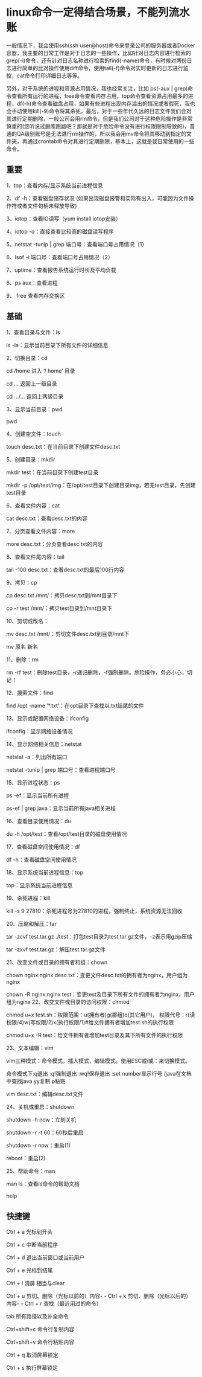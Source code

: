 # linux命令一定得结合场景，不能列流水账

一般情况下，我会使用ssh(ssh user@host)命令来登录公司的服务器或者Docker容器，我主要的日常工作是对于日志的一些操作，比如针对日志内容进行检索的grep(-i)命令，还有针对日志名称进行检索的find(-name)命令，有时候对两份日志进行简单的比对操作使用diff命令，使用tail(-f)命令对实时更新的日志进行监控，cat命令打印详细日志等等。

另外，对于系统的进程和资源占用情况，我也经常关注，比如 ps(-aux | grep)命令查看所有运行的进程，free命令查看内存占用，top命令查看资源占用最多的进程，df(-h)命令查看磁盘占用，如果有些进程出现内存溢出的情况或者假死，我也会手动使用kill(-9)命令将其杀死，最后，对于一些年代久远的日志文件我们会对其进行定期删除，一般公司会用rm命令，但是我们公司对于这种危险操作是非常慎重的(您听说过删库跑路吧？那就是对于危险命令没有进行权限限制导致的)，普通的QA级别账号是无法进行rm操作的，所以我会用mv命令将其移动到指定的文件夹，再通过crontab命令对其进行定期删除，基本上，这就是我日常使用的一些命令。


## 重要

1、top：查看内存/显示系统当前进程信息

2、df -h：查看磁盘储存状况 (如果出现磁盘报警和实际有出入，可能因为文件操作符或者文件句柄未释放导致)

3、iotop：查看IO读写（yum install iotop安装）

4、iotop -o：直接查看比较高的磁盘读写程序

5、netstat -tunlp | grep 端口号：查看端口号占用情况（1）

6、lsof -i:端口号：查看端口号占用情况（2）

7、uptime：查看报告系统运行时长及平均负载

8、ps aux：查看进程

9、 free 查看内存交换区

## 基础
1、查看目录与文件：ls

ls -la：显示当前目录下所有文件的详细信息

2、切换目录：cd

cd /home 进入 ‘/ home’ 目录

cd … 返回上一级目录

cd …/… 返回上两级目录

3、显示当前目录：pwd

pwd

4、创建空文件：touch

touch desc.txt：在当前目录下创建文件desc.txt

5、创建目录：mkdir

mkdir test：在当前目录下创建test目录

mkdir -p /opt/test/img：在/opt/test目录下创建目录img，若无test目录，先创建test目录

6、查看文件内容：cat

cat desc.txt：查看desc.txt的内容

7、分页查看文件内容：more

more desc.txt：分页查看desc.txt的内容

8、查看文件尾内容：tail

tail -100 desc.txt：查看desc.txt的最后100行内容

9、拷贝：cp

cp desc.txt /mnt/：拷贝desc.txt到/mnt目录下

cp -r test /mnt/：拷贝test目录到/mnt目录下

10、剪切或改名：

mv desc.txt /mnt/：剪切文件desc.txt到目录/mnt下

mv 原名 新名

11、删除：rm

rm -rf test：删除test目录，-r递归删除，-f强制删除。危险操作，务必小心，切记！

12、搜索文件：find

find /opt -name ‘*.txt’：在opt目录下查找以.txt结尾的文件

13、显示或配置网络设备：ifconfig

ifconfig：显示网络设备情况

14、显示网络相关信息：netstat

netstat -a：列出所有端口

netstat -tunlp | grep 端口号：查看进程端口号

15、显示进程状态：ps

ps -ef：显示当前所有进程

ps-ef | grep java：显示当前所有java相关进程

16、查看目录使用情况：du

du -h /opt/test：查看/opt/test目录的磁盘使用情况

17、查看磁盘空间使用情况：df

df -h：查看磁盘空间使用情况

18、显示系统当前进程信息：top

top：显示系统当前进程信息

19、杀死进程：kill

kill -s 9 27810：杀死进程号为27810的进程，强制终止，系统资源无法回收

20、压缩和解压：tar

tar -zcvf test.tar.gz ./test：打包test目录为test.tar.gz文件，-z表示用gzip压缩

tar -zxvf test.tar.gz：解压test.tar.gz文件

21、改变文件或目录的拥有者和组：chown

chown nginx:nginx desc.txt：变更文件desc.txt的拥有者为nginx，用户组为nginx

chown -R nginx:nginx test：变更test及目录下所有文件的拥有者为nginx，用户组为nginx
22、改变文件或目录的访问权限：chmod

chmod u+x test.sh：权限范围：u(拥有者)g(郡组)o(其它用户)， 权限代号：r(读权限/4)w(写权限/2)x(执行权限/1)#给文件拥有者增加test.sh的执行权限

chmod u+x -R test：给文件拥有者增加test目录及其下所有文件的执行权限

23、文本编辑：vim

vim三种模式：命令模式，插入模式，编辑模式。使用ESC或i或：来切换模式。

命令模式下:q退出 :q!强制退出 :wq!保存退出 :set number显示行号 /java在文档中查找java yy复制 p粘贴

vim desc.txt：编辑desc.txt文件

24、关机或重启：shutdown

shutdown -h now：立刻关机

shutdown -r -t 60：60秒后重启

shutdown -r now：重启(1)

reboot：重启(2)

25、帮助命令：man

man ls：查看ls命令的帮助文档

help
## 快捷键

Ctrl + a 光标到开头

Ctrl + c 中断当前程序

Ctrl + d 退出当前窗口或当前用户

Ctrl + e 光标到结尾

Ctrl + l 清屏 相当与clear

Ctrl + u 剪切、删除（光标以前的）内容- - Ctrl + k 剪切、删除（光标以后的）内容- - Ctrl + r 查找（最近用过的命令）

tab 所有路径以及补全命令

Ctrl+shift+c 命令行复制内容

Ctrl+shift+v 命令行粘贴内容

Ctrl + q 取消屏幕锁定

Ctrl + s 执行屏幕锁定